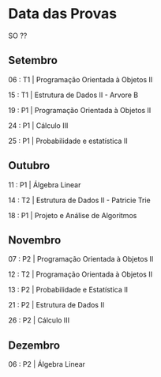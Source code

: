 # Data das Provas

SO ??

## Setembro

06 : T1 | Programação Orientada à Objetos II

15 : T1 | Estrutura de Dados II - Arvore B

19 : P1 | Programação Orientada à Objetos II

24 : P1 | Cálculo III

25 : P1 | Probabilidade e estatística II

## Outubro

11 : P1 | Álgebra Linear

14 : T2 | Estrutura de Dados II - Patricie Trie

18 : P1 | Projeto e Análise de Algoritmos

## Novembro

07 : P2 | Programação Orientada à Objetos II

12 : T2 | Programação Orientada à Objetos II

13 : P2 | Probabilidade e Estatística II

21 : P2 | Estrutura de Dados II

26 : P2 | Cálculo III

## Dezembro

06 : P2 | Álgebra Linear
